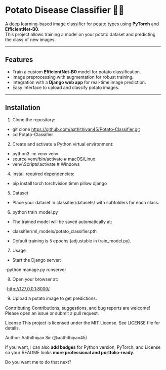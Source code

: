 # Potato Disease Classifier 🍟🌱

A deep learning-based image classifier for potato types using **PyTorch** and **EfficientNet-B0**.  
This project allows training a model on your potato dataset and predicting the class of new images.

---

## Features

- Train a custom **EfficientNet-B0** model for potato classification.
- Image preprocessing with augmentation for robust training.
- Integration with a **Django web app** for real-time image prediction.
- Easy interface to upload and classify potato images.

---

## Installation

1. Clone the repository:

- git clone https://github.com/aathithiyan45/Potato-Classifier.git
- cd Potato-Classifier
  
2. Create and activate a Python virtual environment:

- python3 -m venv venv
- source venv/bin/activate   # macOS/Linux
- venv\Scripts\activate      # Windows
  
4. Install required dependencies:

- pip install torch torchvision timm pillow django
  
5. Dataset
   
- Place your dataset in classifier/datasets/ with subfolders for each class.

6. python train_model.py

- The trained model will be saved automatically at:
- classifier/ml_models/potato_classifier.pth

- Default training is 5 epochs (adjustable in train_model.py).

7. Usage

- Start the Django server:

-python manage.py runserver

8. Open your browser at:

-http://127.0.0.1:8000/

9. Upload a potato image to get predictions.

Contributing
Contributions, suggestions, and bug reports are welcome!
Please open an issue or submit a pull request.

License
This project is licensed under the MIT License. See LICENSE file for details.

Author: Aathithiyan Sir (@aathithiyan45)


If you want, I can also **add badges** for Python version, PyTorch, and License so your README looks **more professional and portfolio-ready**.  

Do you want me to do that next?

